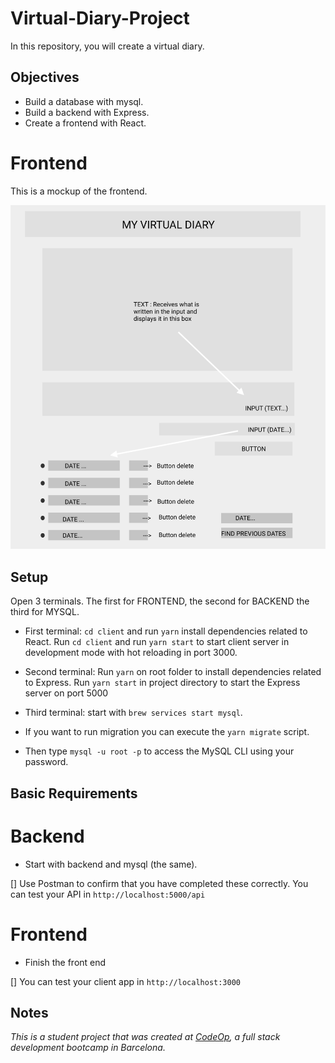 # Virtual-Diary-Project

In this repository, you will create a virtual diary.

## Objectives

- Build a database with mysql.
- Build a backend with Express.
- Create a frontend with React.

# Frontend

This is a mockup of the frontend.

![virtual diary](my_virtual_diary.png)

## Setup

Open 3 terminals. The first for FRONTEND, the second for BACKEND the third for MYSQL.

- First terminal: `cd client` and run `yarn` install dependencies related to React. Run `cd client` and run `yarn start` to start client server in development mode with hot reloading in port 3000. 

- Second terminal: Run `yarn` on root folder to install dependencies related to Express. Run `yarn start` in project directory to start the Express server on port 5000
  
- Third terminal: start with `brew services start mysql`. 
- If you want to run migration you can execute the `yarn migrate` script.
- Then type `mysql -u root -p` to access the MySQL CLI using your password.

## Basic Requirements

  # Backend

- Start with backend and mysql (the same).
  
[] Use Postman to confirm that you have completed these correctly. You can test your API in `http://localhost:5000/api`


 # Frontend
 
- Finish the front end
  
[] You can test your client app in `http://localhost:3000`


## Notes

_This is a student project that was created at [CodeOp](http://codeop.tech), a full stack development bootcamp in Barcelona._

